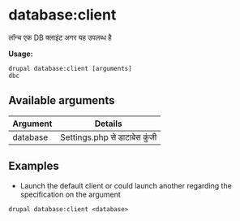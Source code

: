 # database:client
लॉन्च एक DB क्लाइंट अगर यह उपलब्ध है

**Usage:**
```
drupal database:client [arguments]
dbc
```

## Available arguments
Argument | Details
---------|-------------
database | Settings.php से डाटाबेस कुंजी

## Examples
* Launch the default client or could launch another regarding the specification on the argument
```
drupal database:client <database>
```

